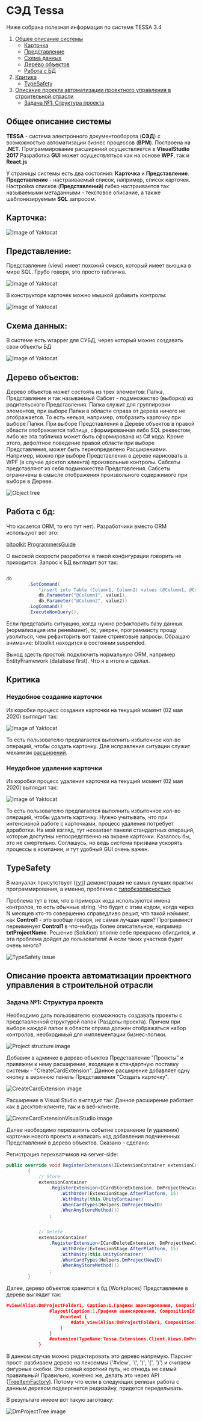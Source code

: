 # СЭД Tessa

Ниже собрана полезная информация по системе TESSA 3.4

1. [Общее описание системы](#общее-описание-системы)
   * [Карточка](#карточка)
   * [Представление](#представление)
   * [Схема данных](#схема-данных)
   * [Дерево объектов](#дерево-объектов)
   * [Работа с БД](#работа-с-бд)
2. [Критика](#критика)
   * [TypeSafety](#type-safety)
3. [Описание проекта автоматизации проектного управления в строительной отрасли](#описание-проекта-автоматизации-проектного-управления-в-строительной-отрасли)
   * [Задача №1: Структура проекта](#задача-1-структура-проекта)

## Общее описание системы

**TESSA** - система электронного документооборота (**СЭД**) с возможностью автоматизации бизнес процессов (**BPM**). Построена на **.NET**.
Программирование расширений осуществляется в **VisualStudio 2017**
Разработка **GUI** может осуществляться как на основе **WPF**, так и **React.js**

У страницы системы есть два состояния: **Карточка** и **Представление**. **Представление** - настраиваемый список, например, список карточек.
Настройка списков (**Представлений**) гибко настраивается так называемыми метаданными - текстовое описание, а также шаблонизируемым **SQL** запросом.


## **Карточка**:

![Image of Yaktocat](https://github.com/1001011000101101/Tessa/blob/master/images/Card.png)

## **Представление**:

Представление (view) имеет похожий смысл, который имеет вьюшка в мире SQL. Грубо говоря, это просто табличка.

![Image of Yaktocat](https://github.com/1001011000101101/Tessa/blob/master/images/View.png)

В конструкторе карточек можно мышкой добавить контролы:

![Image of Yaktocat](https://github.com/1001011000101101/Tessa/blob/master/images/CardControls.png)


## Схема данных:

В системе есть wrapper для СУБД, через который можно создавать свои объекты БД:

![Image of Yaktocat](https://github.com/1001011000101101/Tessa/blob/master/images/DatabaseGuiWrapper.png)

## Дерево объектов:

Дерево объектов может состоять из трех элементов: Папка, Представление и так называемый Сабсет - подмножество (выборка) из родительского Представления.
Папка служит для группировки элементов, при выборе Папки в области справа от дерева ничего не отображается. То есть нельзя, например, отобразить карточку при выборе Папки.
При выборе Представления в Дереве объектов в правой области отображается таблица, сформированная либо SQL реквестом, либо же эта табличка может быть сформирована из C# кода. Кроме этого, дефолтное поведение правой области при выборе Представления, может быть переопределено Расширениями. Например, можно при выборе Представления в дереве нарисовать в WPF (в случае десктоп клиента) произвольные контролы.
Сабсеты представляют из себя подмножества Представления. Сабсеты ограничены в смысле отображения произвольного содержимого при выборе в Дереве.

![Object tree](https://github.com/1001011000101101/Tessa/blob/master/images/Tree.JPG)


## Работа с бд:

Что касается ORM, то его тут нет). Разработчики вместо ORM используют вот это: 

[bltoolkit](https://github.com/igor-tkachev/bltoolkit)
[ProgrammersGuide](https://mytessa.ru/docs/ProgrammersGuide/ProgrammersGuide.html#_%D0%B8%D1%81%D0%BF%D0%BE%D0%BB%D1%8C%D0%B7%D0%BE%D0%B2%D0%B0%D0%BD%D0%B8%D0%B5_idbscope_%D0%B4%D0%BB%D1%8F_%D0%B2%D1%8B%D0%BF%D0%BE%D0%BB%D0%BD%D0%B5%D0%BD%D0%B8%D1%8F_%D0%B7%D0%B0%D0%BF%D1%80%D0%BE%D1%81%D0%BE%D0%B2_%D0%BA_%D0%B1%D0%B4)

О высокой скорости разработки в такой конфигурации говорить не приходится. Запрос к БД выглядит вот так:

```C#

db
        .SetCommand(
            "insert into Table (Column1, Column2) values (@Column1, @Column2)",
            db.Parameter("@Column1", value1),
            db.Parameter("@Column2", value2))
        .LogCommand()
        .ExecuteNonQuery();

```

Если представить ситуацию, когда нужно рефакторить базу данных (нормализация или ренейминг), то, уверен, программисту прощу уволиться, чем рефакторить вот такие стринговые запросы. Обращаю внимание: bltoolkit находится в состоянии suspended.

Выход здесть простой: подключить нормальную ORM, например EntityFramework (database first). Что я в итоге и сделал.



## Критика


### Неудобное создание карточки

Из коробки процесс создания карточки на текущий момент (02 мая 2020) выглядит так:

![Image of Yaktocat](https://github.com/1001011000101101/Tessa/blob/master/images/CreateCard.png)

То есть пользователю предлагается выполнить избыточное кол-во операций, чтобы создать карточку. Для исправления ситуации служит механизм [расширений](https://mytessa.ru/docs/ProgrammersGuide/ProgrammersGuide.html#_%D1%80%D0%B0%D1%81%D1%88%D0%B8%D1%80%D0%B5%D0%BD%D0%B8%D1%8F).


### Неудобное удаление карточки

Из коробки процесс удаления карточки на текущий момент (02 мая 2020) выглядит так:

![Image of Yaktocat](https://github.com/1001011000101101/Tessa/blob/master/images/DeleteCard.png)

То есть пользователю предлагается выполнить избыточное кол-во операций, чтобы удалить карточку. Нужно учитывать, что при интенсивной работе с карточками, процесс удаления потребует доработки. На мой взгляд, тут нехватает панели стандартных операций, которые доступны непосредственно на экране карточки. Казалось бы, это не смертельно. Соглашусь, но ведь система призвана ускорять процессы в компании, и тут удобный GUI очень важен.

## TypeSafety

В мануалах присутствует ([тут](https://mytessa.ru/docs/ProgrammersGuide/ProgrammersGuide.html#_%D0%BF%D1%80%D0%B8%D0%BC%D0%B5%D1%80_%D1%80%D0%B0%D1%81%D1%88%D0%B8%D1%80%D0%B5%D0%BD%D0%B8%D0%B5_ui_%D0%BD%D0%B0_%D1%81%D0%BA%D1%80%D1%8B%D1%82%D0%B8%D0%B5_%D1%8D%D0%BB%D0%B5%D0%BC%D0%B5%D0%BD%D1%82%D0%BE%D0%B2_%D1%83%D0%BF%D1%80%D0%B0%D0%B2%D0%BB%D0%B5%D0%BD%D0%B8%D1%8F_%D0%BF%D0%BE_%D1%83%D1%81%D0%BB%D0%BE%D0%B2%D0%B8%D1%8E)) демонстрация не самых лучших практик программирования, а именно, проблема с [типобезопасностью](https://en.wikipedia.org/wiki/Type_safety)

Проблема тут в том, что в примерах кода используются имена контролов, то есть обычные string. Что будет с этим кодом, когда через N месяцев кто-то совершенно справедливо решит, что такой нэйминг, как **Control1** - это вообще говоря, не самая лучшая идея? Программист переименует **Control1** в что-нибудь более описательное, например **txtProjectName**. Решение (Solution) вполне себе прекрасно сбилдится, и эта проблема дойдет до пользователя! А если таких участков будет очень много?

![TypeSafety issue](https://github.com/1001011000101101/Tessa/blob/master/images/TypeSafety.png)



## Описание проекта автоматизации проектного управления в строительной отрасли

### Задача №1: Структура проекта

Необходимо дать пользователю возможность создавать проекты с представленной структурой папок (Разделы проекта). Причем при выборе каждой папки в области справа должен отображаться набор контролов, необходимый для имплементации бизнес-логики. 
 
![Project structure image](https://github.com/1001011000101101/Tessa/blob/master/images/ProjectTree.png)


Добавим в админке в дерево объектов Представление "Проекты" и привяжем к нему расширение, входящее в стандартную поставку системы - "CreateCardExtension". Данное расширение добавляет одну кнопку в верхнюю панель Представления "Создать карточку".

![CreateCardExtension image](https://github.com/1001011000101101/Tessa/blob/master/images/CreateCardExtension.png)

Расширение в Visual Studio выглядит так:
Данное расширение работает как в десктоп-клиенте, так и в веб-клиенте.

![CreateCardExtensionVisualStudio image](https://github.com/1001011000101101/Tessa/blob/master/images/CreateCardExtensionVisualStudio.png)

Далее необходимо перехватить событие сохранение (и удаления) карточки нового проекта и написать код добавления подчиненных Представлений в дерево объектов.
Сказано - сделано:

Регистрация перехватчиков на server-side:

```C#
public override void RegisterExtensions(IExtensionContainer extensionContainer)
        {
            // Store
            extensionContainer
                .RegisterExtension<ICardStoreExtension, DmProjectNewCardStoreExtension>(x => x
                    .WithOrder(ExtensionStage.AfterPlatform, 15)
                    .WithUnity(this.UnityContainer)
                    .WhenCardTypes(Helpers.DmProjectNewID)
                    .WhenAnyStoreMethod())
                ;


            // Delete
            extensionContainer
                .RegisterExtension<ICardDeleteExtension, DmProjectNewCardDeleteExtension>(x => x
                    .WithOrder(ExtensionStage.AfterPlatform, 15)
                    .WithUnity(this.UnityContainer)
                    .WhenCardTypes(Helpers.DmProjectNewID)
                    .WhenAnyStoreMethod())
                ;
        }
```

Далее, дерево объектов хранится в бд (Workplaces) Представление в дереве выглядит так:

```json
#view(Alias:DmProjectFolder1, Caption:1.Графики авансирования, CompositionId:$$DmProjectFolder1CompositionId$$, IsNode:True, ParentCompositionId:$$DmProjectFolder1ParentCompositionId$$, RowCounterVisible:Hidden, EnableAutoWidth:True) {
				#layout(Caption:1.Графики авансирования, CompositionId:$$DmProjectFolder1LayoutCompositionId$$) {
					#content {
						#data_view(Alias:DmProjectFolder1, CompositionId:$$DmProjectFolder1CompositionId$$) 
					}
				}
				#extension(TypeName:Tessa.Extensions.Client.Views.DmProjectFolder1ViewExtension, Order:0) {}
			}
```

В данном случае можно редактировать это дерево напрямую. Парсинг прост: разбиваем дерево на лексеммы ('#view', '(', ')', '{', '}') и считаем фигурные скобки.
Это самый короткий путь, но отнюдь не самый правильный! Правильно, конечно же, делать это через API ([TreeItemFactory](https://mytessa.ru/docs/api/html/M_Tessa_UI_Views_Workplaces_Tree_TreeItemFactory__ctor.htm)). Потому что если в следующих релизах работа с данным деревом подвергнется редизайну, придется переделывать.

В результате имеем вот такую заготовку:

![DmProjectTree image](https://github.com/1001011000101101/Tessa/blob/master/images/DmProjectTree.JPG)


